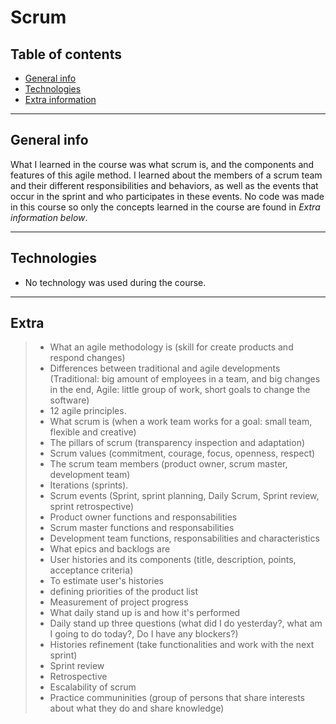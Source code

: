 # Scrum

## Table of contents
* [General info](#general-info) 
* [Technologies](#technologies) 
* [Extra information](#Extra)

------------

## General info

What I learned in the course was what scrum is, and the components and features of this agile method. I learned about the members of a scrum team and their different responsibilities and behaviors, as well as the events that occur in the sprint and who participates in these events. No code was made in this course so only the concepts learned in the course are found in *Extra information below*.

------------

## Technologies
- No technology was used during the course.
------------

## Extra
>- What an agile methodology is (skill for create products and respond changes)
>- Differences between traditional and agile developments (Traditional: big amount of employees in a team, and big changes in the end, Agile: little group of work, short goals to change the software)
>- 12 agile principles.
>- What scrum is (when a work team works for a goal: small team, flexible and creative)
>- The pillars of scrum (transparency inspection and adaptation)
>- Scrum values (commitment, courage, focus, openness, respect)
>- The scrum team members (product owner, scrum master, development team)
>- Iterations (sprints).
>- Scrum events (Sprint, sprint planning, Daily Scrum, Sprint review, sprint retrospective)
>- Product owner functions and responsabilities
>- Scrum master functions and responsabilities
>- Development team functions, responsabilities and characteristics
>- What epics and backlogs are
>- User histories and its components (title, description, points, acceptance criteria)
>- To estimate user's histories
>- defining priorities of the product list
>- Measurement of project progress
>- What daily stand up is and how it's performed
>- Daily stand up three questions (what did I do yesterday?, what am I going to do today?, Do I have any blockers?)
>- Histories refinement (take functionalities and work with the next sprint)
>- Sprint review
>- Retrospective
>- Escalability of scrum
>- Practice communinities (group of persons that share interests about what they do and share knowledge)

